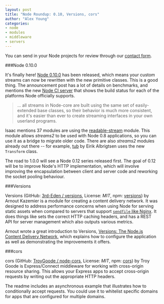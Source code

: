 ```yaml
---
layout: post
title: "Node Roundup: 0.10, Versions, cors"
author: "Alex Young"
categories: 
- node
- modules
- middleware
- servers
---
```


<div class="intro">
You can send in your Node projects for review through our <a href="/contact.html">contact form</a>.
</div>

###Node 0.10.0

It's finally here!  [Node 0.10.0](http://blog.nodejs.org/2013/03/11/node-v0-10-0-stable/) has been released, which means your custom streams can now be rewritten with the new primitive classes.  This is a good thing.  The announcement post has a lot of details on benchmarks, and mentions the new [Node CI server](http://jenkins.nodejs.org/) that shows the build status for each of the platforms Node officially supports.

> ... all streams in Node-core are built using the same set of easily-extended base classes, so their behavior is much more consistent, and it's easier than ever to create streaming interfaces in your own userland programs.

Isaac mentions 37 modules are using the [readable-stream](https://github.com/isaacs/readable-stream) module.  This module allows _streams2_ to be used with Node 0.8 applications, so you can use it as a bridge to migrate older code.  There are also _streams2_ modules already out there -- for example, [tub](https://npmjs.org/package/tub) by Eirik Albrigtsen uses the new `Transform` class.

The road to 1.0.0 will see a Node 0.12 series released first.  The goal of 0.12 will be to improve Node's HTTP implementation, which will involve improving the encapsulation between client and server code and reworking the socket pooling behaviour.

###Versions

Versions (GitHub: [3rd-Eden / versions](https://github.com/3rd-Eden/versions), License: _MIT_, npm: [versions](https://npmjs.org/package/versions)) by Arnout Kazemier is a module for creating a content delivery network.  It was designed to address performance concerns when using Node for serving static assets when compared to servers that support [`sendfile` like Nginx](http://wiki.nginx.org/HttpCoreModule#sendfile).  It does things like sets the correct HTTP caching headers, and has a REST API for server management which also outputs various metrics.

Arnout wrote a great introduction to Versions, [Versions: The Node.js Content Delivery Network](http://blog.nodejitsu.com/content-delivery-network-in-node-js), which explains how to configure the application as well as demonstrating the improvements it offers.

###cors

cors (GitHub: [TroyGoode / node-cors](https://github.com/TroyGoode/node-cors), License: _MIT_, npm: [cors](https://npmjs.org/package/cors)) by Troy Goode is Express/Connect middleware for working with cross-origin resource sharing.  This allows your Express apps to accept cross-origin requests by writing out the appropriate HTTP headers.

The readme includes an asynchronous example that illustrates how to conditionally accept requests.  You could use it to whitelist specific domains for apps that are configured for multiple domains.
